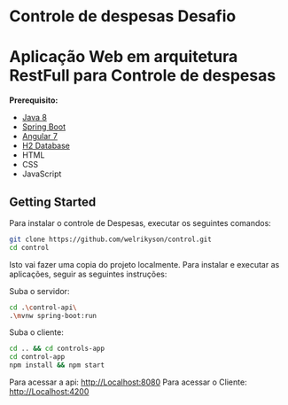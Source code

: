 # Controle de despesas Desafio
# Aplicação Web em arquitetura RestFull para Controle de despesas

**Prerequisito:** 
* [Java 8](http://www.oracle.com/technetwork/java/javase/downloads/jdk8-downloads-2133151.html)
* [Spring Boot](https://spring.io/projects/spring-boot)
* [Angular 7](https://angular.io/)
* [H2 Database](http://www.h2database.com)
* HTML
* CSS
* JavaScript


## Getting Started

Para instalar o controle de Despesas, executar os seguintes comandos:

```bash
git clone https://github.com/welrikyson/control.git
cd control
```
Isto vai fazer uma copia do projeto localmente. Para instalar e executar as aplicações, seguir as seguintes instruções:

Suba o servidor:

```bash
cd .\control-api\
.\mvnw spring-boot:run
```

Suba o cliente:

```bash
cd .. && cd controls-app
cd control-app
npm install && npm start
```
Para acessar a api: [http://Localhost:8080](http://Localhost:4200)
Para acessar o Cliente: [http://Localhost:4200](http://Localhost:4200)

